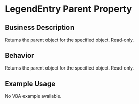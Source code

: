 # LegendEntry Parent Property

## Business Description
Returns the parent object for the specified object. Read-only.

## Behavior
Returns the parent object for the specified object. Read-only.

## Example Usage
No VBA example available.